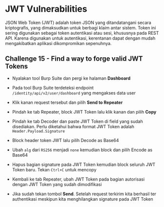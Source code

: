 # JWT Vulnerabilities
JSON Web Token (JWT) adalah token JSON yang ditandatangani secara kriptografis, yang dimaksudkan untuk berbagi klaim antar sistem. Token ini sering digunakan sebagai token autentikasi atau sesi, khususnya pada REST API. Karena digunakan untuk autentikasi, kerentanan dapat dengan mudah mengakibatkan aplikasi dikompromikan sepenuhnya.

## Challenge 15 - Find a way to forge valid JWT Tokens
- Nyalakan tool Burp Suite dan pergi ke halaman **Dashboard**

- Pada tool Burp Suite terdeteksi endpoint `/identity/api/v2/user/dashboard` yang mengakses data user

- Klik kanan request tersebut dan pilih **Send to Repeater**

- Pindah ke tab Repeater, block JWT Token lalu klik kanan dan pilih **Copy**


- Pindah ke tab Decoder dan paste JWT Token di field yang sudah disediakan. Perlu diketahui bahwa format JWT Token adalah `Header.Payload.Signature`

- Block header token JWT lalu pilih Decode as Base64

- Ubah `alg` dari `RS256` menjadi `none` kemudian block dan pilih Encode as Base64

- Hapus bagian signature pada JWT Token kemudian block seluruh JWT Token baru. Tekan `Ctrl+C` untuk mencopy

- Kembali ke tab Repeater, ubah JWT Token pada bagian autorisasi dengan JWT Token yang sudah dimodifikasi

- Jika sudah tekan tombol **Send**. Setelah request terkirim kita berhasil ter authentikasi meskipun kita menghilangkan signature pada JWT Token


